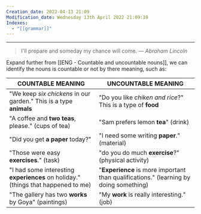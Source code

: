 ```yaml
---
Creation_date: 2022-04-13 21:09
Modification_date: Wednesday 13th April 2022 21:09:39
Indexes:
  - "[[grammar]]"
---
```


----


> I'll prepare and someday my chance will come.
> — <cite>Abraham Lincoln</cite>

Expand further from [[ENG - Countable and uncountable nouns]], we can identify the nouns is countable or not by there meaning, such as:

| COUNTABLE MEANING                                                                 | UNCOUNTABLE MEANING                                                                   |
| --------------------------------------------------------------------------------- | ------------------------------------------------------------------------------------- |
| "We keep _six chickens_ in our garden." This is a type **animals**                | "Do you like _chiken and rice_?" This is a type of **food**                           |
| "A coffee and **two teas**, please." (cups of tea)                                | "Sam prefers lemon **tea**" (drink)                                                   |
| "Did you get **a paper** today?"                                                  | "I need some writing **paper**." (material)                                           |
| "Those were easy **exercises**." (task)                                           | "do you do much **exercise**?" (physical activity)                                    |
| "I had some interesting **experiences** on holiday." (things that happened to me) | "**Experience** is more important than qualifications." (learning by doing something) |
| "The gallery has two **works** by Goya" (paintings)                               | "My **work** is really interesting." (job)                                                                                      |

